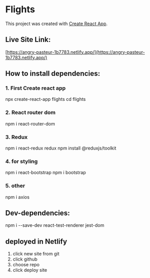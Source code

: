 # Flights

This project was created with [Create React App](https://github.com/facebook/create-react-app).

## Live Site Link:

[https://angry-pasteur-1b7783.netlify.app/](https://angry-pasteur-1b7783.netlify.app/)

## How to install dependencies:

### 1. First Create react app
npx create-react-app flights
cd flights

### 2. React router dom
npm i react-router-dom

### 3. Redux 
npm i react-redux redux
npm install @reduxjs/toolkit

### 4. for styling
npm i react-bootstrap
npm i bootstrap

### 5. other
npm i axios

## Dev-dependencies:

npm i --save-dev react-test-renderer jest-dom


## deployed in Netlify

1. click new site from git
2. click github
3. choose repo
4. click deploy site
